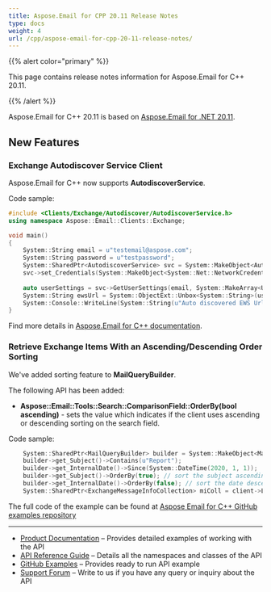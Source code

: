 ```yaml
---
title: Aspose.Email for CPP 20.11 Release Notes
type: docs
weight: 4
url: /cpp/aspose-email-for-cpp-20-11-release-notes/
---
```


{{% alert color="primary" %}} 

This page contains release notes information for Aspose.Email for C++ 20.11.

{{% /alert %}} 

Aspose.Email for C++ 20.11 is based on [Aspose.Email for .NET 20.11](/email/net/aspose-email-for-net-20-11-release-notes/).

## **New Features**
### **Exchange Autodiscover Service Client**
Aspose.Email for C++ now supports **AutodiscoverService**.  

Code sample:
```cpp
#include <Clients/Exchange/Autodiscover/AutodiscoverService.h>
using namespace Aspose::Email::Clients::Exchange;

void main()
{
    System::String email = u"testemail@aspose.com";
    System::String password = u"testpassword";
    System::SharedPtr<AutodiscoverService> svc = System::MakeObject<AutodiscoverService>();
    svc->set_Credentials(System::MakeObject<System::Net::NetworkCredential>(email, password));
    
    auto userSettings = svc->GetUserSettings(email, System::MakeArray<UserSettingName>({UserSettingName::ExternalEwsUrl}))->get_Settings();
    System::String ewsUrl = System::ObjectExt::Unbox<System::String>(userSettings[UserSettingName::ExternalEwsUrl]);
    System::Console::WriteLine(System::String(u"Auto discovered EWS Url: ") + ewsUrl);
}
```
Find more details in [Aspose.Email for C++ documentation](https://docs.aspose.com/display/emailcpp/Home).

### **Retrieve Exchange Items With an Ascending/Descending Order Sorting**
We've added sorting feature to **MailQueryBuilder**. 

The following API has been added:
- **Aspose::Email::Tools::Search::ComparisonField::OrderBy(bool ascending)** - sets the value which indicates if the client uses ascending or descending sorting on the search field.  

Code sample:
```cpp
    System::SharedPtr<MailQueryBuilder> builder = System::MakeObject<MailQueryBuilder>();
    builder->get_Subject()->Contains(u"Report");
    builder->get_InternalDate()->Since(System::DateTime(2020, 1, 1));
    builder->get_Subject()->OrderBy(true); // sort the subject ascending
    builder->get_InternalDate()->OrderBy(false); // sort the date descending  
    System::SharedPtr<ExchangeMessageInfoCollection> miColl = client->ListMessages(client->get_MailboxInfo()->get_InboxUri(), builder->GetQuery());
```

The full code of the example can be found at [Aspose Email for C++ GitHub examples repository](https://github.com/aspose-email/Aspose.Email-for-C)

---

- [Product Documentation](/email/cpp/home/) – Provides detailed examples of working with the API
- [API Reference Guide](https://www.aspose.com/api/cpp/email) – Details all the namespaces and classes of the API
- [GitHub Examples](https://github.com/aspose-email/Aspose.Email-for-C) – Provides ready to run API example
- [Support Forum](https://forum.aspose.com/c/email) – Write to us if you have any query or inquiry about the API
